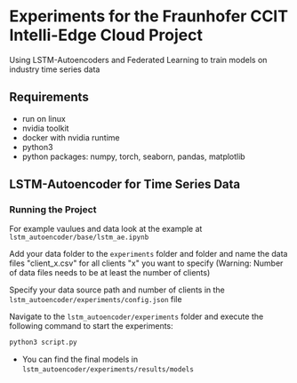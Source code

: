 # Experiments for the Fraunhofer CCIT Intelli-Edge Cloud Project

Using LSTM-Autoencoders and Federated Learning to train models on industry time series data

## Requirements

- run on linux
- nvidia toolkit
- docker with nvidia runtime
- python3
- python packages: numpy, torch, seaborn, pandas, matplotlib

## LSTM-Autoencoder for Time Series Data
### Running the Project

For example vaulues and data look at the example at `lstm_autoencoder/base/lstm_ae.ipynb`

Add your data folder to the `experiments` folder and folder and name the data files "client_x.csv" for all clients "x" you want to specify (Warning: Number of data files needs to be at least the number of clients)

Specify your data source path and number of clients in the `lstm_autoencoder/experiments/config.json` file

Navigate to the `lstm_autoencoder/experiments` folder and execute the following command to start the experiments:

```sh
python3 script.py
```

- You can find the final models in `lstm_autoencoder/experiments/results/models`
